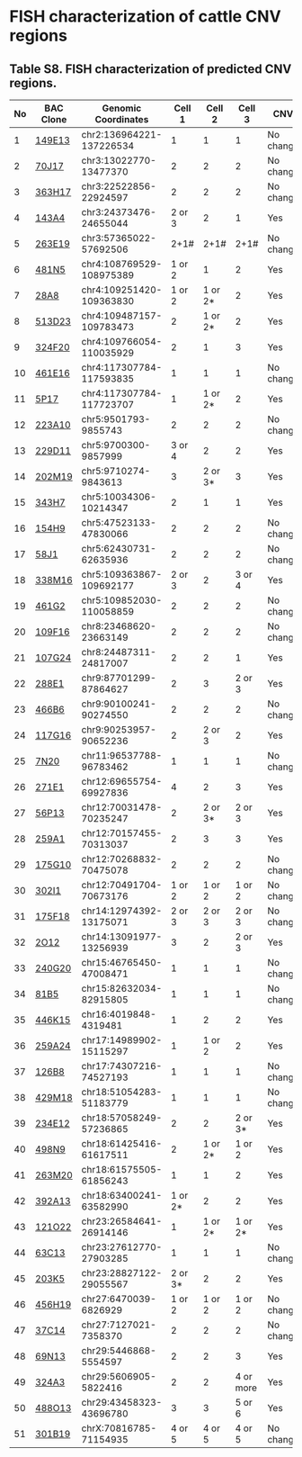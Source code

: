 # FISH characterization of cattle CNV regions

## Table S8. FISH characterization of predicted CNV regions.

| No | BAC Clone | Genomic Coordinates | Cell 1 | Cell 2 | Cell 3 | CNV |
| --- | --- | --- | --- | --- | --- | --- |
| 1 | [149E13](FISH/17_149E13.gif) | chr2:136964221-137226534 | 1 | 1 | 1 | No change |
| 2 | [70J17](FISH/10_70J17.gif) | chr3:13022770-13477370 | 2 | 2| 2 | No change |
| 3 | [363H17](FISH/49_363H17.gif) | chr3:22522856-22924597 | 2 | 2 | 2 | No change |
| 4 | [143A4](FISH/11_143A4.gif) | chr3:24373476-24655044 | 2 or 3 | 2 | 1 | Yes |
| 5 | [263E19](FISH/12_263E19.gif) | chr3:57365022-57692506 | 2+1# | 2+1# | 2+1# | No change |
| 6 | [481N5](FISH/51_481N5.gif) | chr4:108769529-108975389 | 1 or 2 | 1 | 2 | Yes |
| 7 | [28A8](FISH/52_28A8.gif) | chr4:109251420-109363830 | 1 or 2 | 1 or 2* | 2 | Yes |
| 8 | [513D23](FISH/53_513D23.gif) | chr4:109487157-109783473 | 2 | 1 or 2* | 2 | Yes |
| 9 | [324F20](FISH/13_324F20.gif) | chr4:109766054-110035929 | 2 | 1 | 3 | Yes |
| 10 | [461E16](FISH/14_461E16.gif) | chr4:117307784-117593835 | 1 | 1 | 1 | No change |
| 11 | [5P17](FISH/54_5P17.gif) | chr4:117307784-117723707 | 1 | 1 or 2* | 2 | Yes |
| 12 | [223A10](FISH/55_223A10.gif) | chr5:9501793-9855743 | 2 | 2 | 2 | No change |
| 13 | [229D11](FISH/70_229D11.gif) | chr5:9700300-9857999 | 3 or 4 | 2 | 2 | Yes |
| 14 | [202M19](FISH/72_202M19.gif) | chr5:9710274-9843613 | 3 | 2 or 3* | 3 | Yes |
| 15 | [343H7](FISH/15_343H7.gif) | chr5:10034306-10214347 | 2 | 1 | 1 | Yes |
| 16 | [154H9](FISH/1_154H9.gif) | chr5:47523133-47830066 | 2 | 2 | 2 | No change |
| 17 | [58J1](FISH/71_58J1.gif) | chr5:62430731-62635936 | 2 | 2 | 2 | No change |
| 18 | [338M16](FISH/56_338M16.gif) | chr5:109363867-109692177 | 2 or 3 | 2 | 3 or 4 | Yes |
| 19 | [461G2](FISH/66_461G2.gif) | chr5:109852030-110058859 | 2 | 2 | 2 | No change |
| 20 | [109F16](FISH/59_109F16.gif) | chr8:23468620-23663149 | 2 | 2 | 2 | No change |
| 21 | [107G24](FISH/60_107G24.gif) | chr8:24487311-24817007 | 2 | 2 | 1 | Yes |
| 22 | [288E1](FISH/62_288E1.gif) | chr9:87701299-87864627 | 2 | 3 | 2 or 3 | Yes |
| 23 | [466B6](FISH/63_466B6.gif) | chr9:90100241-90274550 | 2 | 2 | 2 | No change |
| 24 | [117G16](FISH/64_117G16.gif) | chr9:90253957-90652236 | 2 | 2 or 3 | 2 | Yes |
| 25 | [7N20](FISH/20_7N20.gif) | chr11:96537788-96783462 | 1 | 1 | 1 | No change |
| 26 | [271E1](FISH/3_271E1.gif) | chr12:69655754-69927836 | 4 | 2 | 3 | Yes |
| 27 | [56P13](FISH/67_56P13.gif) | chr12:70031478-70235247 | 2 | 2 or 3* | 2 or 3 | Yes |
| 28 | [259A1](FISH/22_259A1.gif) | chr12:70157455-70313037 | 2 | 3 | 3 | Yes |
| 29 | [175G10](FISH/23_175G10.gif) | chr12:70268832-70475078 | 2 | 2 | 2 | No change |
| 30 | [302I1](FISH/68_302I1.gif) | chr12:70491704-70673176 | 1 or 2 | 1 or 2 | 1 or 2 | No change |
| 31 | [175F18](FISH/26_175F18.gif) | chr14:12974392-13175071 | 2 or 3 | 2 or 3 | 2 or 3 | No change |
| 32 | [2O12](FISH/27_2O12.gif) | chr14:13091977-13256939 | 3 | 2 | 2 or 3 | Yes |
| 33 | [240G20](FISH/31_240G20.gif) | chr15:46765450-47008471 | 1 | 1 | 1 | No change |
| 34 | [81B5](FISH/32_81B5.gif) | chr15:82632034-82915805 | 1 | 1 | 1 | No change |
| 35 | [446K15](FISH/33_446K15.gif) | chr16:4019848-4319481 | 1 | 2 | 2 | Yes |
| 36 | [259A24](FISH/4_259A24.gif) | chr17:14989902-15115297 | 1 | 1 or 2 | 2 | Yes |
| 37 | [126B8](FISH/34_126B8.gif) | chr17:74307216-74527193 | 1 | 1 | 1 | No change |
| 38 | [429M18](FISH/35_429M18.gif) | chr18:51054283-51183779 | 1 | 1 | 1 | No change |
| 39 | [234E12](FISH/5_234E12.gif) | chr18:57058249-57236865 | 2 | 2 | 2 or 3* | Yes |
| 40 | [498N9](FISH/36_498N9.gif) | chr18:61425416-61617511 | 2 | 1 or 2* | 1 or 2 | Yes |
| 41 | [263M20](FISH/37_263M20.gif) | chr18:61575505-61856243 | 1 | 1 | 2 | Yes |
| 42 | [392A13](FISH/38_392A13.gif) | chr18:63400241-63582990 | 1 or 2* | 2 | 2 | Yes |
| 43 | [121O22](FISH/6_121O22.gif) | chr23:26584641-26914146 | 1 | 1 or 2* | 1 or 2* | Yes |
| 44 | [63C13](FISH/40_63C13.gif) | chr23:27612770-27903285 | 1 | 1 | 1 | No change |
| 45 | [203K5](FISH/7_203K5.gif) | chr23:28827122-29055567 | 2 or 3* | 2 | 2 | Yes |
| 46 | [456H19](FISH/42_456H19.gif) | chr27:6470039-6826929 | 1 or 2 | 1 or 2 | 1 or 2 | No change|
| 47 | [37C14](FISH/43_37C14.gif) | chr27:7127021-7358370 | 2 | 2 | 2 | No change |
| 48 | [69N13](FISH/9_69N13.gif) | chr29:5446868-5554597 | 2 | 2 | 3 | Yes |
| 49 | [324A3](FISH/46_324A3.gif) | chr29:5606905-5822416 | 2 | 2 | 4 or more | Yes |
| 50 | [488O13](FISH/47_488O13.gif) | chr29:43458323-43696780 | 3 | 3 | 5 or 6 | Yes |
| 51 | [301B19](FISH/65_301B19.gif) | chrX:70816785-71154935 | 4 or 5 | 4 or 5 | 4 or 5 | No change |

